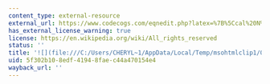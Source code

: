 ```yaml
---
content_type: external-resource
external_url: https://www.codecogs.com/eqnedit.php?latex=%7B%5Ccal%20N%7D(12%2C4)#0
has_external_license_warning: true
license: https://en.wikipedia.org/wiki/All_rights_reserved
status: ''
title: '![](file:///C:/Users/CHERYL~1/AppData/Local/Temp/msohtmlclip1/01/clip_image016.gif)'
uid: 5f302b10-8edf-4194-8fae-c44a470154e4
wayback_url: ''
---
```

